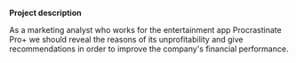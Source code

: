 **Project description**

As a marketing analyst who works for the entertainment app Procrastinate Pro+ we should reveal the reasons of its unprofitability and give recommendations in order to improve the company's financial performance.
